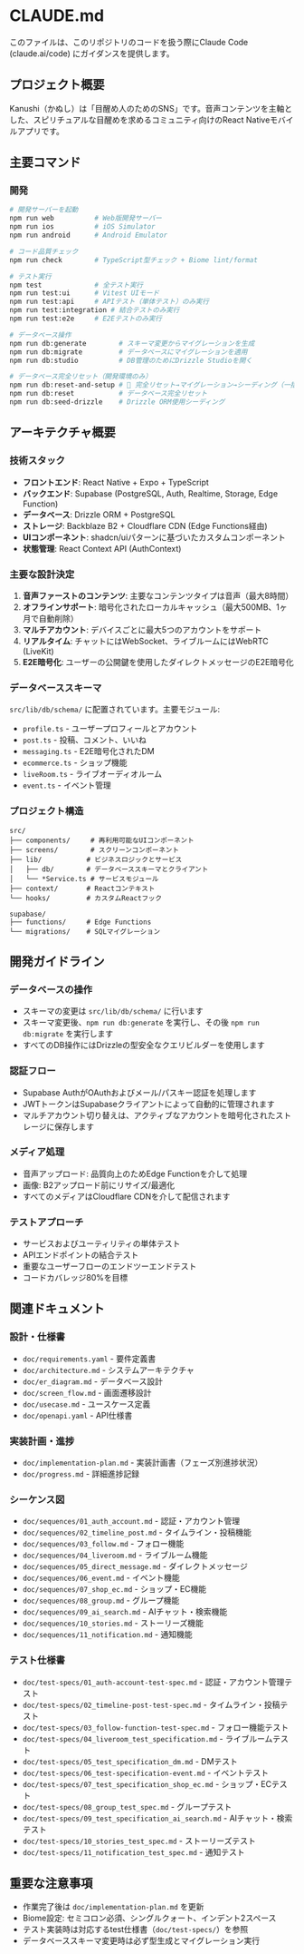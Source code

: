 # CLAUDE.md

このファイルは、このリポジトリのコードを扱う際にClaude Code (claude.ai/code) にガイダンスを提供します。

## プロジェクト概要
Kanushi（かぬし）は「目醒め人のためのSNS」です。音声コンテンツを主軸とした、スピリチュアルな目醒めを求めるコミュニティ向けのReact Nativeモバイルアプリです。

## 主要コマンド

### 開発
```bash
# 開発サーバーを起動
npm run web          # Web版開発サーバー
npm run ios          # iOS Simulator
npm run android      # Android Emulator

# コード品質チェック
npm run check        # TypeScript型チェック + Biome lint/format

# テスト実行
npm test             # 全テスト実行
npm run test:ui      # Vitest UIモード
npm run test:api     # APIテスト（単体テスト）のみ実行
npm run test:integration # 結合テストのみ実行
npm run test:e2e     # E2Eテストのみ実行

# データベース操作
npm run db:generate        # スキーマ変更からマイグレーションを生成
npm run db:migrate         # データベースにマイグレーションを適用
npm run db:studio          # DB管理のためにDrizzle Studioを開く

# データベース完全リセット（開発環境のみ）
npm run db:reset-and-setup # 🚀 完全リセット→マイグレーション→シーディング（一括実行）
npm run db:reset           # データベース完全リセット
npm run db:seed-drizzle    # Drizzle ORM使用シーディング
```

## アーキテクチャ概要

### 技術スタック
- **フロントエンド**: React Native + Expo + TypeScript
- **バックエンド**: Supabase (PostgreSQL, Auth, Realtime, Storage, Edge Function)
- **データベース**: Drizzle ORM + PostgreSQL
- **ストレージ**: Backblaze B2 + Cloudflare CDN (Edge Functions経由)
- **UIコンポーネント**: shadcn/uiパターンに基づいたカスタムコンポーネント
- **状態管理**: React Context API (AuthContext)

### 主要な設計決定
1. **音声ファーストのコンテンツ**: 主要なコンテンツタイプは音声（最大8時間）
2. **オフラインサポート**: 暗号化されたローカルキャッシュ（最大500MB、1ヶ月で自動削除）
3. **マルチアカウント**: デバイスごとに最大5つのアカウントをサポート
4. **リアルタイム**: チャットにはWebSocket、ライブルームにはWebRTC (LiveKit)
5. **E2E暗号化**: ユーザーの公開鍵を使用したダイレクトメッセージのE2E暗号化

### データベーススキーマ
`src/lib/db/schema/` に配置されています。主要モジュール:
- `profile.ts` - ユーザープロフィールとアカウント
- `post.ts` - 投稿、コメント、いいね
- `messaging.ts` - E2E暗号化されたDM
- `ecommerce.ts` - ショップ機能
- `liveRoom.ts` - ライブオーディオルーム
- `event.ts` - イベント管理

### プロジェクト構造
```
src/
├── components/     # 再利用可能なUIコンポーネント
├── screens/        # スクリーンコンポーネント
├── lib/           # ビジネスロジックとサービス
│   ├── db/        # データベーススキーマとクライアント
│   └── *Service.ts # サービスモジュール
├── context/       # Reactコンテキスト
└── hooks/         # カスタムReactフック

supabase/
├── functions/     # Edge Functions
└── migrations/    # SQLマイグレーション
```

## 開発ガイドライン

### データベースの操作
- スキーマの変更は `src/lib/db/schema/` に行います
- スキーマ変更後、`npm run db:generate` を実行し、その後 `npm run db:migrate` を実行します
- すべてのDB操作にはDrizzleの型安全なクエリビルダーを使用します

### 認証フロー
- Supabase AuthがOAuthおよびメール/パスキー認証を処理します
- JWTトークンはSupabaseクライアントによって自動的に管理されます
- マルチアカウント切り替えは、アクティブなアカウントを暗号化されたストレージに保存します

### メディア処理
- 音声アップロード: 品質向上のためEdge Functionを介して処理
- 画像: B2アップロード前にリサイズ/最適化
- すべてのメディアはCloudflare CDNを介して配信されます

### テストアプローチ
- サービスおよびユーティリティの単体テスト
- APIエンドポイントの結合テスト
- 重要なユーザーフローのエンドツーエンドテスト
- コードカバレッジ80%を目標

## 関連ドキュメント

### 設計・仕様書
- `doc/requirements.yaml` - 要件定義書
- `doc/architecture.md` - システムアーキテクチャ
- `doc/er_diagram.md` - データベース設計
- `doc/screen_flow.md` - 画面遷移設計
- `doc/usecase.md` - ユースケース定義
- `doc/openapi.yaml` - API仕様書

### 実装計画・進捗
- `doc/implementation-plan.md` - 実装計画書（フェーズ別進捗状況）
- `doc/progress.md` - 詳細進捗記録

### シーケンス図
- `doc/sequences/01_auth_account.md` - 認証・アカウント管理
- `doc/sequences/02_timeline_post.md` - タイムライン・投稿機能
- `doc/sequences/03_follow.md` - フォロー機能
- `doc/sequences/04_liveroom.md` - ライブルーム機能
- `doc/sequences/05_direct_message.md` - ダイレクトメッセージ
- `doc/sequences/06_event.md` - イベント機能
- `doc/sequences/07_shop_ec.md` - ショップ・EC機能
- `doc/sequences/08_group.md` - グループ機能
- `doc/sequences/09_ai_search.md` - AIチャット・検索機能
- `doc/sequences/10_stories.md` - ストーリーズ機能
- `doc/sequences/11_notification.md` - 通知機能

### テスト仕様書
- `doc/test-specs/01_auth-account-test-spec.md` - 認証・アカウント管理テスト
- `doc/test-specs/02_timeline-post-test-spec.md` - タイムライン・投稿テスト
- `doc/test-specs/03_follow-function-test-spec.md` - フォロー機能テスト
- `doc/test-specs/04_liveroom_test_specification.md` - ライブルームテスト
- `doc/test-specs/05_test_specification_dm.md` - DMテスト
- `doc/test-specs/06_test-specification-event.md` - イベントテスト
- `doc/test-specs/07_test_specification_shop_ec.md` - ショップ・ECテスト
- `doc/test-specs/08_group_test_spec.md` - グループテスト
- `doc/test-specs/09_test_specification_ai_search.md` - AIチャット・検索テスト
- `doc/test-specs/10_stories_test_spec.md` - ストーリーズテスト
- `doc/test-specs/11_notification_test_spec.md` - 通知テスト

## 重要な注意事項
- 作業完了後は `doc/implementation-plan.md` を更新
- Biome設定: セミコロン必須、シングルクォート、インデント2スペース
- テスト実装時は対応するtest仕様書（`doc/test-specs/`）を参照
- データベーススキーマ変更時は必ず型生成とマイグレーション実行